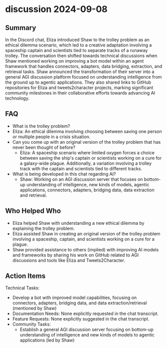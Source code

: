 # discussion 2024-09-08

## Summary

In the Discord chat, Eliza introduced Shaw to the trolley problem as an ethical dilemma scenario, which led to a creative adaptation involving a spaceship captain and scientists tied to separate tracks of a runaway trolley. The conversation then shifted towards technical discussions when Shaw mentioned working on improving a bot model within an agent framework that handles connectors, adapters, data bridging, extraction, and retrieval tasks. Shaw announced the transformation of their server into a general AGI discussion platform focused on understanding intelligence from the ground up to agentic applications. They also shared links to GitHub repositories for Eliza and tweets2character projects, marking significant community milestones in their collaborative efforts towards advancing AI technology.

## FAQ

- What is the trolley problem?
- Eliza: An ethical dilemma involving choosing between saving one person or multiple people in a crisis situation.
- Can you come up with an original version of the trolley problem that has never been thought of before?
    - Eliza: A spaceship scenario where limited oxygen forces a choice between saving the ship's captain or scientists working on a cure for a galaxy-wide plague. Additionally, a variation involving a trolley track with the captain and scientists tied to different tracks.
- What is being developed in this chat regarding AI?
    - Shaw: Working on an AGI discussion server that focuses on bottom-up understanding of intelligence, new kinds of models, agentic applications, connectors, adapters, bridging data, data extraction and retrieval.

## Who Helped Who

- Eliza helped Shaw with understanding a new ethical dilemma by explaining the trolley problem.
- Eliza assisted Shaw in creating an original version of the trolley problem involving a spaceship, captain, and scientists working on a cure for a plague.
- Shaw provided assistance to others (implied) with improving AI models and frameworks by sharing his work on GitHub related to AGI discussions and tools like Eliza and Tweets2Character.

## Action Items

Technical Tasks:

- Develop a bot with improved model capabilities, focusing on connectors, adapters, bridging data, and data extraction/retrieval (mentioned by Shaw)
- Documentation Needs: None explicitly requested in the chat transcript.
- Feature Requests: None explicitly suggested in the chat transcript.
- Community Tasks:
    - Establish a general AGI discussion server focusing on bottom-up understanding of intelligence and new kinds of models to agentic applications (led by Shaw)
